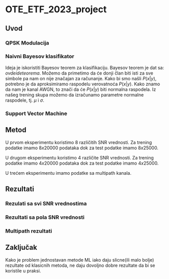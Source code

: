 # OTE_ETF_2023_project

## Uvod

### QPSK Modulacija

### Naivni Bayesov klasifikator

Ideja je iskoristiti Bayesov teorem za klasifikaciju. Bayesov teorem je dat sa:
$ovde ide teorema$.
Možemo da primetimo da će donji član biti isti za sve simbole pa nam on nije značajan za računanje.
Kako bi smo našli $P(x|y)$, potrebno je da aproksimiramo raspodelu verovatnoća $P(x|y)$.
Kako znamo da nam je kanal AWGN, to znači da će $P(x|y)$ biti normalna raspodela.
Iz našeg trening skupa možemo da izračunamo parametre normalne raspodele, tj. $\mu$ i $\sigma$.
<!-- I onda ovde jos malo formula i preformulisati lol  -->


### Support Vector Machine

## Metod

U prvom eksperimentu koristimo 8 različitih SNR vrednosti. Za trening podatke imamo $8x20000$ podataka dok za test podatke imamo $8x25000$.

U drugom eksperimentu koristimo 4 različite SNR vrednosti. Za trening podatke imamo $4x20000$ podataka dok za test podatke imamo $4x25000$.

U trećem eksperimentu imamo podatke sa multipath kanala. 
<!-- Treba sad opisati kako se generišu multipath kanali i šta je različito -->
## Rezultati

<!-- Fale podaci o klasicnim metodama -->

### Rezulati sa svi SNR vrednostima

<!-- I onda ovde samo devet plotova u jednom plotu po jedna heat mapa za SVM, NB i klasicnu metodu -->

### Rezultati sa pola SNR vrednosti

### Multipath rezultati

## Zaključak

Kako je problem jednostavan metode ML iako daju slicne(ili malo bolje) rezultate od klasicnih metoda, ne daju dovoljno dobre rezultate da bi se koristile u praksi.